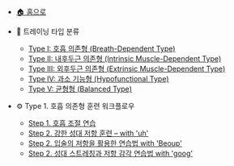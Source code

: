 - [🏠 홈으로](README.md)

- 📘 트레이닝 타입 분류
  - [Type I: 호흡 의존형 (Breath-Dependent Type)](vocal-types.md#type-i-호흡-의존형-breath-dependent-type)
  - [Type II: 내후두근 의존형 (Intrinsic Muscle-Dependent Type)](vocal-types.md#type-ii-내후두근-의존형-intrinsic-muscle-dependent-type)
  - [Type III: 외후두근 의존형 (Extrinsic Muscle-Dependent Type)](vocal-types.md#type-iii-외후두근-의존형-extrinsic-muscle-dependent-type)
  - [Type IV: 과소 기능형 (Hypofunctional Type)](vocal-types.md#type-iv-과소-기능형-hypofunctional-type)
  - [Type V: 균형형 (Balanced Type)](vocal-types.md#type-v-균형형-balanced-type)

- ⚙ Type 1. 호흡 의존형 훈련 워크플로우
  - [Step 1. 호흡 조절 연습](type1-step1.md#step-1-호흡-조절-연습)
  - [Step 2. 강한 성대 저항 훈련 – with 'uh'](type1-step1.md#step-2-강한-성대-저항-훈련-with-39uh39)
  - [Step 2. 입술의 저항을 활용한 연습법 with 'Beoup'](type1-step1.md#step-2-입술의-저항을-활용한-연습법-with-39beoup39)
  - [Step 2. 성대 스트레칭과 저항 감각 연습법 with 'goog'](type1-step1.md#Step-2.-성대-스트레칭과-저항-감각-연습법-with-39goog39)
